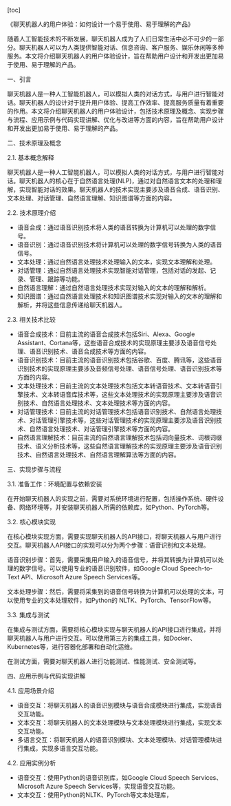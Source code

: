 
[toc]                    
                
                
《聊天机器人的用户体验：如何设计一个易于使用、易于理解的产品》

随着人工智能技术的不断发展，聊天机器人成为了人们日常生活中必不可少的一部分。聊天机器人可以为人类提供智能对话、信息咨询、客户服务、娱乐休闲等多种服务。本文将介绍聊天机器人的用户体验设计，旨在帮助用户设计和开发出更加易于使用、易于理解的产品。

一、引言

聊天机器人是一种人工智能机器人，可以模拟人类的对话方式，与用户进行智能对话。聊天机器人的设计对于提升用户体验、提高工作效率、提高服务质量有着重要的作用。本文将介绍聊天机器人的用户体验设计，包括技术原理及概念、实现步骤与流程、应用示例与代码实现讲解、优化与改进等方面的内容，旨在帮助用户设计和开发出更加易于使用、易于理解的产品。

二、技术原理及概念

2.1. 基本概念解释

聊天机器人是一种人工智能机器人，可以模拟人类的对话方式，与用户进行智能对话。聊天机器人的核心在于自然语言处理(NLP)，通过对自然语言文本的处理和理解，实现智能对话的效果。聊天机器人的技术实现主要涉及语音合成、语音识别、文本处理、对话管理、自然语言理解、知识图谱等方面的内容。

2.2. 技术原理介绍

- 语音合成：通过语音识别技术将人类的语音转换为计算机可以处理的数字信号。
- 语音识别：通过语音识别技术将计算机可以处理的数字信号转换为人类的语音信号。
- 文本处理：通过自然语言处理技术处理输入的文本，实现文本理解和处理。
- 对话管理：通过自然语言处理技术实现智能对话管理，包括对话的发起、记录、管理、跟踪等功能。
- 自然语言理解：通过自然语言处理技术实现对输入的文本的理解和解析。
- 知识图谱：通过自然语言处理技术和知识图谱技术实现对输入的文本的理解和解析，并将这些信息传递给聊天机器人。

2.3. 相关技术比较

- 语音合成技术：目前主流的语音合成技术包括Siri、Alexa、Google Assistant、Cortana等，这些语音合成技术的实现原理主要涉及语音信号处理、语音识别技术、语音合成技术等方面的内容。
- 语音识别技术：目前主流的语音识别技术包括谷歌、百度、腾讯等，这些语音识别技术的实现原理主要涉及音频信号处理、语音信号处理、语音识别技术等方面的内容。
- 文本处理技术：目前主流的文本处理技术包括文本转语音技术、文本转语音引擎技术、文本转语音库技术等，这些文本处理技术的实现原理主要涉及语音识别技术、自然语言处理技术、文本处理技术等方面的内容。
- 对话管理技术：目前主流的对话管理技术包括语音识别技术、自然语言处理技术、对话管理引擎技术等，这些对话管理技术的实现原理主要涉及语音识别技术、自然语言处理技术、对话管理引擎技术等方面的内容。
- 自然语言理解技术：目前主流的自然语言理解技术包括词向量技术、词根词缀技术、语义分析技术等，这些自然语言理解技术的实现原理主要涉及语音识别技术、自然语言处理技术、自然语言理解算法等方面的内容。

三、实现步骤与流程

3.1. 准备工作：环境配置与依赖安装

在开始聊天机器人的实现之前，需要对系统环境进行配置，包括操作系统、硬件设备、网络环境等，并安装聊天机器人所需的依赖库，如Python、PyTorch等。

3.2. 核心模块实现

在核心模块实现方面，需要实现聊天机器人的API接口，将聊天机器人与用户进行交互。聊天机器人API接口的实现可以分为两个步骤：语音识别和文本处理。

语音识别步骤：首先，需要采集用户输入的语音信号，并将其转换为计算机可以处理的数字信号。可以使用专业的语音识别软件，如Google Cloud Speech-to-Text API、Microsoft Azure Speech Services等。

文本处理步骤：然后，需要将采集到的语音信号转换为计算机可以处理的文本，可以使用专业的文本处理软件，如Python的 NLTK、PyTorch、TensorFlow等。

3.3. 集成与测试

在集成与测试方面，需要将核心模块实现与聊天机器人的API接口进行集成，并将聊天机器人与用户进行交互。可以使用第三方的集成工具，如Docker、Kubernetes等，进行容器化部署和自动化运维。

在测试方面，需要对聊天机器人进行功能测试、性能测试、安全测试等。

四、应用示例与代码实现讲解

4.1. 应用场景介绍

- 语音交互：将聊天机器人的语音识别模块与语音合成模块进行集成，实现语音交互功能。
- 文本交互：将聊天机器人的文本处理模块与文本处理模块进行集成，实现文本交互功能。
- 多语言交互：将聊天机器人的语音识别模块、文本处理模块、对话管理模块进行集成，实现多语言交互功能。

4.2. 应用实例分析

- 语音交互：使用Python的语音识别库，如Google Cloud Speech Services、Microsoft Azure Speech Services等，实现语音交互功能。
- 文本交互：使用Python的NLTK、PyTorch等文本处理库，

